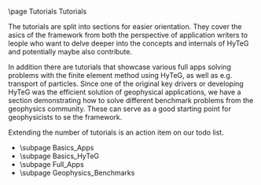 \page Tutorials Tutorials

The tutorials are split into sections for easier orientation. They cover the
asics of the framework from both the perspective of application writers to
leople who want to delve deeper into the concepts and internals of HyTeG and
potentially maybe also contribute.

In addition there are tutorials that showcase various full apps solving
problems with the finite element method using HyTeG, as well as e.g. transport
of particles. Since one of the original key drivers or developing HyTeG was the
efficient solution of geophysical applications, we have a section demonstrating
how to solve different benchmark problems from the geophysics community. These
can serve as a good starting point for geophysicists to se the framework.

Extending the number of tutorials is an action item on our todo list.

* \subpage Basics_Apps
* \subpage Basics_HyTeG
* \subpage Full_Apps
* \subpage Geophysics_Benchmarks
